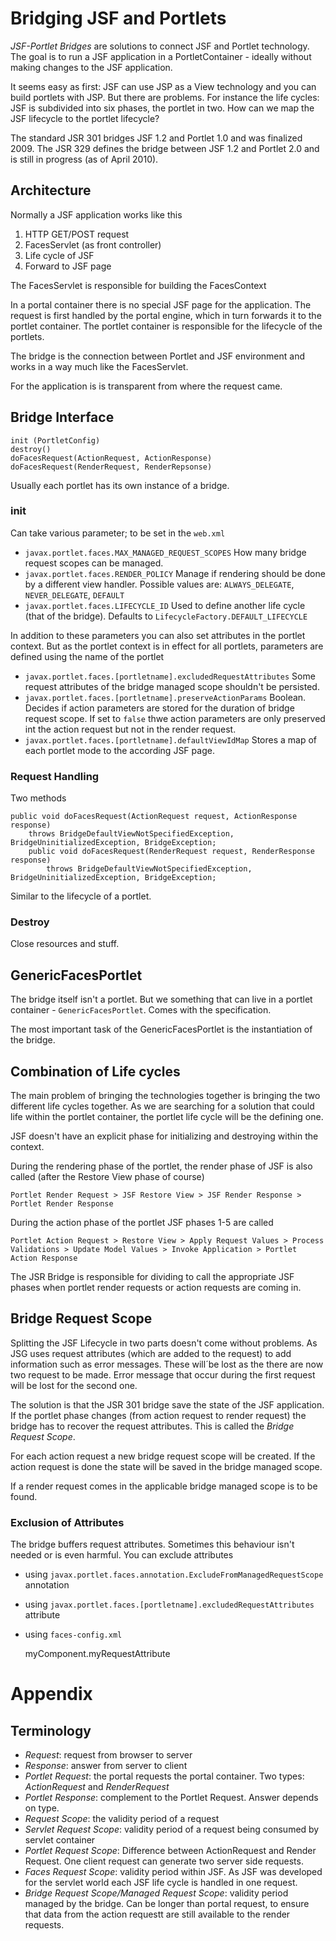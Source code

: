 # Bridging JSF and Portlets

*JSF-Portlet Bridges* are solutions to connect JSF and Portlet technology. The goal is to run a JSF application in a PortletContainer - ideally without making changes to the JSF application.

It seems easy as first: JSF can use JSP as a View technology and you can build portlets with JSP. But there are problems. For instance the life cycles: JSF is subdivided into six phases, the portlet in two. How can we map the JSF lifecycle to the portlet lifecycle?

The standard JSR 301 bridges JSF 1.2 and Portlet 1.0 and was finalized 2009. The JSR 329 defines the bridge between JSF 1.2 and Portlet 2.0 and is still in progress (as of April 2010).

## Architecture

Normally a JSF application works like this

1. HTTP GET/POST request
2. FacesServlet (as front controller)
3. Life cycle of JSF
4. Forward to JSF page

The FacesServlet is responsible for building the FacesContext

In a portal container there is no special JSF page for the application. The request is first handled by the portal engine, which in turn forwards it to the portlet container. The portlet container is responsible for the lifecycle of the portlets.

The bridge is the connection between Portlet and JSF environment and works in a way much like the FacesServlet.

For the application is is transparent from where the request came.

## Bridge Interface 

	init (PortletConfig)
	destroy()
	doFacesRequest(ActionRequest, ActionResponse)
	doFacesRequest(RenderRequest, RenderRepsonse)

Usually each portlet has its own instance of a bridge.

### init

Can take various parameter; to be set in the `web.xml`

- `javax.portlet.faces.MAX_MANAGED_REQUEST_SCOPES` How many bridge request scopes can be managed.
- `javax.portlet.faces.RENDER_POLICY` Manage if rendering should be done by a different view handler. Possible values are: `ALWAYS_DELEGATE`, `NEVER_DELEGATE`, `DEFAULT`
- `javax.portlet.faces.LIFECYCLE_ID` Used to define another life cycle (that of the bridge). Defaults to `LifecycleFactory.DEFAULT_LIFECYCLE`

In addition to these parameters you can also set attributes in the portlet context. But as the portlet context is in effect for all portlets, parameters are defined using the name of the portlet

- `javax.portlet.faces.[portletname].excludedRequestAttributes` Some request attributes of the bridge managed scope shouldn't be persisted.
- `javax.portlet.faces.[portletname].preserveActionParams` Boolean. Decides if action parameters are stored for the duration of bridge request scope. If set to `false` thwe action parameters are only preserved int the action request but not in the render request.
- `javax.portlet.faces.[portletname].defaultViewIdMap` Stores a map of each portlet mode to the according JSF page.

### Request Handling

Two methods

	public void doFacesRequest(ActionRequest request, ActionResponse response) 
		throws BridgeDefaultViewNotSpecifiedException, BridgeUninitializedException, BridgeException; 
		public void doFacesRequest(RenderRequest request, RenderResponse response) 
			throws BridgeDefaultViewNotSpecifiedException, BridgeUninitializedException, BridgeException;
			
Similar to the lifecycle of a portlet.

### Destroy

Close resources and stuff.

## GenericFacesPortlet

The bridge itself isn't a portlet. But we something that can live in a portlet container - `GenericFacesPortlet`. Comes with the specification.

The most important task of the GenericFacesPortlet is the instantiation of the bridge.

## Combination of Life cycles

The main problem of bringing the technologies together is bringing the two different life cycles together. As we are searching for a solution that could life within the portlet container, the portlet life cycle will be the defining one. 

JSF doesn't have an explicit phase for initializing and destroying within the context. 

During the rendering phase of the portlet, the render phase of JSF is also called (after the Restore View phase of course)

	Portlet Render Request > JSF Restore View > JSF Render Response > Portlet Render Response 

During the action phase of the portlet JSF phases 1-5 are called

	Portlet Action Request > Restore View > Apply Request Values > Process Validations > Update Model Values > Invoke Application > Portlet Action Response
	
The JSR Bridge is responsible for dividing to call the appropriate JSF phases when portlet render requests or action requests are coming in.

## Bridge Request Scope

Splitting the JSF Lifecycle in two parts doesn't come without problems. As JSG uses request attributes (which are added to the request) to add information such as error messages. These will´be lost as the  there are now two request to be made. Error message that occur during the first request will be lost for the second one.

The solution is that the JSR 301 bridge save the state of the JSF application. If the portlet phase changes (from action request to render request) the bridge has to recover the request attributes. This is called the _Bridge Request Scope_.

For each action request a new bridge request scope will be created. If the action request is done the state will be saved in the bridge managed scope.

If a render request comes in the applicable bridge managed scope is to be found.

### Exclusion of Attributes ###

The bridge buffers request attributes. Sometimes this behaviour isn't needed or is even harmful. You can exclude attributes

- using `javax.portlet.faces.annotation.ExcludeFromManagedRequestScope` annotation
- using `javax.portlet.faces.[portletname].excludedRequestAttributes` attribute
- using `faces-config.xml` 

	<faces-config version="1.2" xmlns="http://java.sun.com/xml/ns/javaee" xmlns:bridge="http://www.apache.org/myfaces/xml/ns/bridge/bridge-extension">
	
	<application>
		<application-extension>
			<bridge:excluded-attributes>
				<bridge:excluded-attribute>
					myComponent.myRequestAttribute
				</bridge:excluded-attribute>
			</bridge:excluded-attributes>
		</application-extension>
	</application>
	
# Appendix

## Terminology

- _Request_: request from browser to server
- _Response_: answer from server to client
- _Portlet Request_: the portal requests the portal container. Two types: _ActionRequest_ and _RenderRequest_
- _Portlet Response_: complement to the Portlet Request. Answer depends on type.
- _Request Scope_: the validity period of a request
- _Servlet Request Scope_: validity period of a request being consumed by servlet container
- _Portlet Request Scope_: Difference between ActionRequest and Render Request. One client request can generate two server side requests.
- _Faces Request Scope_: validity period within JSF. As JSF was developed for the servlet world each JSF life cycle is handled in one request.
- _Bridge Request Scope/Managed Request Scope_: validity period managed by the bridge. Can be longer than portal request, to ensure that data from the action requestt are still available to the render requests.